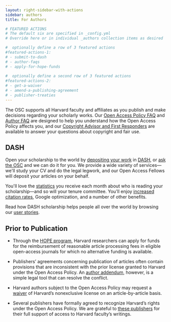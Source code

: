 ```yaml
---
layout: right-sidebar-with-actions
sidebar: authors
title: For Authors

# FEATURED ACTIONS
# The default six are specified in _config.yml
# Override here or in individual _authors collection items as desired 

#  optionally define a row of 3 featured actions
#featured-actions-1:
# - submit-to-dash
# - author-faqs
# - apply-for-hope-funds
  
#  optionally define a second row of 3 featured actions
#featured-actions-2:
# - get-a-waiver
# - amend-a-publishing-agreement
# - publisher-treaties
---
```


The OSC supports all Harvard faculty and affiliates as you publish  and make decisions regarding your scholarly works. Our [Open Access Policy FAQ]({{site.baseurl}}/policies/faq/) and [Author FAQ]({{site.baseurl}}/authors/faq/) are designed to help you understand how the Open Access Policy affects you, and our [Copyright Advisor and First Responders]({{site.baseurl}}/programs/copyright/) are available to answer your questions about copyright and fair use.

## DASH

Open your scholarship to the world by [depositing your work](https://osc.hul.harvard.edu/dash/quicksubmit) in [DASH](http://dash.harvard.edu), or [ask the OSC](mailto:{{site.email}}?subject=Request%20for%20assistance%20with%20DASH) and we can do it for you. We provide a wide variety of services&mdash;we'll study your CV and do the legal legwork, and our Open Access Fellows will deposit your articles on your behalf. 

You'll love the [statistics](https://osc.hul.harvard.edu/dash/mydash/) you receive each month about who is reading your scholarship&mdash;and so will your tenure committee. You'll enjoy [increased citation rates](http://www.openoasis.org/index.php?option=com_content&view=article&id=560&Itemid=391), Google optimization, and a number of other benefits. 

Read how DASH scholarship helps people all over the world by browsing our [user stories](https://osc.hul.harvard.edu/dash/stories).

## Prior to Publication

- Through the [HOPE program]({{site.baseurl}}/programs/hope/), Harvard researchers can apply for funds for the reimbursement of reasonable article processing fees in eligible open-access journals for which no alternative funding is available.

- Publishers’ agreements concerning publication of articles often contain provisions that are inconsistent with the prior license granted to Harvard under the Open Access Policy. An [author addendum](https://osc.hul.harvard.edu/dash/addendum-generator), however, is a simple legal tool that can resolve the conflict.

- Harvard authors subject to the Open Access Policy may request a [waiver](https://osc.hul.harvard.edu/dash/authors/waiver/generate) of Harvard’s nonexclusive license on an article-by-article basis.

- Several publishers have formally agreed to recognize Harvard’s rights under the Open Access Policy. We are grateful to [these publishers]({{site.baseurl}}/publishers/treaties/) for their full support of access to Harvard faculty’s writings.
